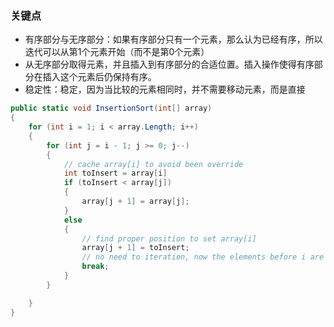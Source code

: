 ### 关键点
- 有序部分与无序部分：如果有序部分只有一个元素，那么认为已经有序，所以迭代可以从第1个元素开始（而不是第0个元素）
- 从无序部分取得元素，并且插入到有序部分的合适位置。插入操作使得有序部分在插入这个元素后仍保持有序。
- 稳定性：稳定，因为当比较的元素相同时，并不需要移动元素，而是直接

``` csharp
public static void InsertionSort(int[] array)
{
    for (int i = 1; i < array.Length; i++)
    {
        for (int j = i - 1; j >= 0; j--)
        {
            // cache array[i] to avoid been override
            int toInsert = array[i]
            if (toInsert < array[j])
            {
                array[j + 1] = array[j];
            }
            else
            { 
                // find proper position to set array[i]
                array[j + 1] = toInsert;
                // no need to iteration, now the elements before i are sorted
                break;
            }
        }

    }
}

```